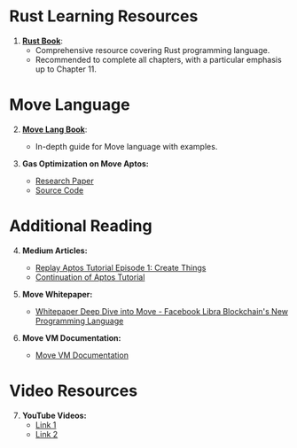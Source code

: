 # Rust Learning Resources

1. [**Rust Book**](https://doc.rust-lang.org/book/):
   - Comprehensive resource covering Rust programming language.
   - Recommended to complete all chapters, with a particular emphasis up to Chapter 11.

# Move Language

2. [**Move Lang Book**](https://move-book.com/resources/resource-by-example/destroy-resource.html):
   - In-depth guide for Move language with examples.

3. **Gas Optimization on Move Aptos:**
   - [Research Paper](https://www.eecg.utoronto.ca/~veneris/brains23.pdf)
   - [Source Code](https://github.com/Veneris-Group/Move-Gas-Optimization-Patterns/tree/main/source)

# Additional Reading

4. **Medium Articles:**
   - [Replay Aptos Tutorial Episode 1: Create Things](https://medium.com/@magnum6/replay-aptos-tutorial-episode-1-create-things-90920fcdf409)
   - [Continuation of Aptos Tutorial](https://medium.com/code-community-command/were-picking-up-where-we-left-off-at-the-last-episode-so-if-this-is-your-first-time-here-check-394ddb8950f0)

5. **Move Whitepaper:**
   - [Whitepaper Deep Dive into Move - Facebook Libra Blockchain's New Programming Language](https://medium.com/coinmonks/whitepaper-deep-dive-move-facebook-libra-blockchains-new-programming-language-7dbd5b242c2b)

6. **Move VM Documentation:**
   - [Move VM Documentation](https://docs.dfinance.co/move_vm)

# Video Resources

7. **YouTube Videos:**
   - [Link 1](https://youtu.be/YaKmh8G4KVU?feature=shared)
   - [Link 2](https://youtu.be/He3erI1ijpU?feature=shared)

